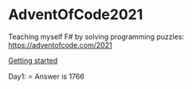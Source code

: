 # AdventOfCode2021
Teaching myself F# by solving programming puzzles: https://adventofcode.com/2021

[Getting started](https://docs.microsoft.com/en-us/dotnet/fsharp/get-started/get-started-vscode)

Day1: ⭐ Answer is 1766